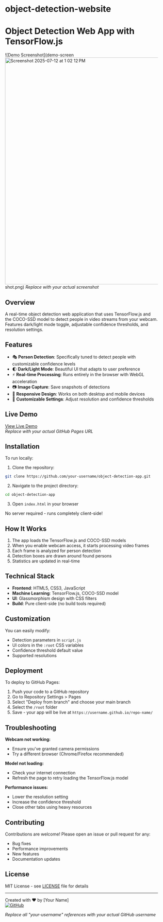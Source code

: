# object-detection-website
# Object Detection Web App with TensorFlow.js

![Demo Screenshot](demo-screen<img width="1467" height="747" alt="Screenshot 2025-07-12 at 1 02 12 PM" src="https://github.com/user-attachments/assets/6706a2f6-e814-43a3-94c9-af8b340aecb2" />
shot.png) *Replace with your actual screenshot*

## Overview

A real-time object detection web application that uses TensorFlow.js and the COCO-SSD model to detect people in video streams from your webcam. Features dark/light mode toggle, adjustable confidence thresholds, and resolution settings.

## Features

- 🎭 **Person Detection**: Specifically tuned to detect people with customizable confidence levels
- 🌓 **Dark/Light Mode**: Beautiful UI that adapts to user preference
- ⚡ **Real-time Processing**: Runs entirely in the browser with WebGL acceleration
- 📷 **Image Capture**: Save snapshots of detections
- 📱 **Responsive Design**: Works on both desktop and mobile devices
- 🔧 **Customizable Settings**: Adjust resolution and confidence thresholds

## Live Demo

[View Live Demo](https://saikat-bera04.github.io/object-detection-website/)  
*Replace with your actual GitHub Pages URL*

## Installation

To run locally:

1. Clone the repository:
```bash
git clone https://github.com/your-username/object-detection-app.git
```
2. Navigate to the project directory:
```bash
cd object-detection-app
```
3. Open `index.html` in your browser

No server required - runs completely client-side!

## How It Works

1. The app loads the TensorFlow.js and COCO-SSD models
2. When you enable webcam access, it starts processing video frames
3. Each frame is analyzed for person detection
4. Detection boxes are drawn around found persons
5. Statistics are updated in real-time

## Technical Stack

- **Frontend**: HTML5, CSS3, JavaScript
- **Machine Learning**: TensorFlow.js, COCO-SSD model
- **UI**: Glassmorphism design with CSS filters
- **Build**: Pure client-side (no build tools required)

## Customization

You can easily modify:
- Detection parameters in `script.js`
- UI colors in the `:root` CSS variables
- Confidence threshold default value
- Supported resolutions

## Deployment

To deploy to GitHub Pages:
1. Push your code to a GitHub repository
2. Go to Repository Settings > Pages
3. Select "Deploy from branch" and choose your main branch
4. Select the `/root` folder
5. Save - your app will be live at `https://username.github.io/repo-name/`

## Troubleshooting

**Webcam not working:**
- Ensure you've granted camera permissions
- Try a different browser (Chrome/Firefox recommended)

**Model not loading:**
- Check your internet connection
- Refresh the page to retry loading the TensorFlow.js model

**Performance issues:**
- Lower the resolution setting
- Increase the confidence threshold
- Close other tabs using heavy resources

## Contributing

Contributions are welcome! Please open an issue or pull request for any:
- Bug fixes
- Performance improvements
- New features
- Documentation updates

## License

MIT License - see [LICENSE](LICENSE) file for details

---

Created with ❤️ by [Your Name]  
[![GitHub](https://img.shields.io/github/followers/your-username?style=social)](https://github.com/your-username)

*Replace all "your-username" references with your actual GitHub username*

